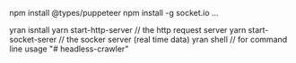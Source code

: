 npm install @types/puppeteer
npm install -g socket.io
...

yran isntall
yarn start-http-server // the http request server
yarn start-socket-serer // the socker server (real time data)
yran shell // for command line usage
"# headless-crawler" 

